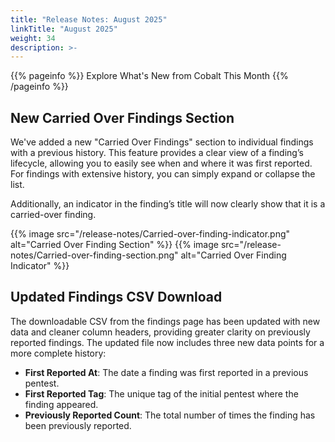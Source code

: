 ```yaml
---
title: "Release Notes: August 2025"
linkTitle: "August 2025"
weight: 34
description: >-
---
```


{{% pageinfo %}}
Explore What's New from Cobalt This Month
{{% /pageinfo %}}

## New Carried Over Findings Section  

We've added a new "Carried Over Findings" section to individual findings with a previous history. This feature provides a clear view of a finding’s lifecycle, allowing you to easily see when and where it was first reported. For findings with extensive history, you can simply expand or collapse the list. 

Additionally, an indicator in the finding’s title will now clearly show that it is a carried-over finding.

{{% image src="/release-notes/Carried-over-finding-indicator.png" alt="Carried Over Finding Section" %}}
{{% image src="/release-notes/Carried-over-finding-section.png" alt="Carried Over Finding Indicator" %}}

## Updated Findings CSV Download

The downloadable CSV from the findings page has been updated with new data and cleaner column headers, providing greater clarity on previously reported findings. The updated file now includes three new data points for a more complete history:

- **First Reported At**: The date a finding was first reported in a previous pentest.
- **First Reported Tag**: The unique tag of the initial pentest where the finding appeared.
- **Previously Reported Count**: The total number of times the finding has been previously reported.
